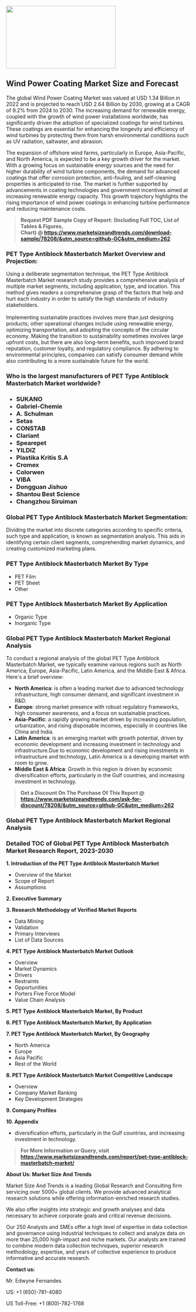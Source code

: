 <p><img class="alignnone size-medium wp-image-20088" src="https://ffe5etoiles.com/wp-content/uploads/2024/12/MST1-300x171.png" alt="" width="300" height="171" /></p><h2>Wind Power Coating Market Size and Forecast</h2><p>The global Wind Power Coating Market was valued at USD 1.34 Billion in 2022 and is projected to reach USD 2.64 Billion by 2030, growing at a CAGR of 9.2% from 2024 to 2030. The increasing demand for renewable energy, coupled with the growth of wind power installations worldwide, has significantly driven the adoption of specialized coatings for wind turbines. These coatings are essential for enhancing the longevity and efficiency of wind turbines by protecting them from harsh environmental conditions such as UV radiation, saltwater, and abrasion.</p><p>The expansion of offshore wind farms, particularly in Europe, Asia-Pacific, and North America, is expected to be a key growth driver for the market. With a growing focus on sustainable energy sources and the need for higher durability of wind turbine components, the demand for advanced coatings that offer corrosion protection, anti-fouling, and self-cleaning properties is anticipated to rise. The market is further supported by advancements in coating technologies and government incentives aimed at increasing renewable energy capacity. This growth trajectory highlights the rising importance of wind power coatings in enhancing turbine performance and reducing maintenance costs.</p></p><blockquote id="" class=""><strong>Request PDF Sample Copy of Report: (Including Full TOC, List of Tables &amp; Figures, Chart)&nbsp;@&nbsp;<strong><a href="https://www.marketsizeandtrends.com/download-sample/78208/&utm_source=github-GC&utm_medium=262" target="_blank">https://www.marketsizeandtrends.com/download-sample/78208/&utm_source=github-GC&utm_medium=262</a></strong></strong></blockquote><h3 id="" class="">PET Type Antiblock Masterbatch Market&nbsp;Overview and Projection:</h3><p id="" class="">Using a deliberate segmentation technique, the PET Type Antiblock Masterbatch Market research study provides a comprehensive analysis of multiple market segments, including application, type, and location. This method gives readers a comprehensive grasp of the factors that help and hurt each industry in order to satisfy the high standards of industry stakeholders. <br /> <br />Implementing sustainable practices involves more than just designing products; other operational changes include using renewable energy, optimizing transportation, and adopting the concepts of the circular economy. Making the transition to sustainability sometimes involves large upfront costs, but there are also long-term benefits, such improved brand reputation, customer loyalty, and regulatory compliance. By adhering to environmental principles, companies can satisfy consumer demand while also contributing to a more sustainable future for the world.</p><h3 id="" class="">Who is the largest manufacturers of&nbsp;PET Type Antiblock Masterbatch Market worldwide?</h3><h3 class=""><p><ul><li>SUKANO </li><li> Gabriel-Chemie </li><li> A. Schulman </li><li> Setas </li><li> CONSTAB </li><li> Clariant </li><li> Spearepet </li><li> YILDIZ </li><li> Plastika Kritis S.A </li><li> Cromex </li><li> Colorwen </li><li> VIBA </li><li> Dongguan Jishuo </li><li> Shantou Best Science </li><li> Changzhou Siruiman</li></ul></p></h3><h3 id="" class="">Global&nbsp;PET Type Antiblock Masterbatch Market Segmentation:</h3><p id="" class="">Dividing the market into discrete categories according to specific criteria, such type and application, is known as segmentation analysis. This aids in identifying certain client segments, comprehending market dynamics, and creating customized marketing plans.</p><h3 id="" class="">PET Type Antiblock Masterbatch Market&nbsp;By Type</h3><p><p><ul><li>PET Film</li><li> PET Sheet</li><li> Other</p></li></ul></p></p><h3 id="" class="">PET Type Antiblock Masterbatch Market&nbsp;By Application</h3><p class=""><p><ul><li>Organic Type</li><li> Inorganic Type</li></ul></p></p><h3 id="" class="">Global PET Type Antiblock Masterbatch Market Regional Analysis</h3><p id="" class="">To conduct a regional analysis of the global PET Type Antiblock Masterbatch Market, we typically examine various regions such as North America, Europe, Asia-Pacific, Latin America, and the Middle East &amp; Africa. Here's a brief overview:</p><ul><li><strong>North America</strong>: is often a leading market due to advanced technology infrastructure, high consumer demand, and significant investment in R&amp;D.</li><li><strong>Europe</strong>: strong market presence with robust regulatory frameworks, high consumer awareness, and a focus on sustainable practices.</li><li><strong>Asia-Pacific</strong>: a rapidly growing market driven by increasing population, urbanization, and rising disposable incomes, especially in countries like China and India.</li><li><strong>Latin America</strong>: is an emerging market with growth potential, driven by economic development and increasing investment in technology and infrastructure.Due to economic development and rising investments in infrastructure and technology, Latin America is a developing market with room to grow.</li><li><strong>Middle East &amp; Africa</strong>: Growth in this region is driven by economic diversification efforts, particularly in the Gulf countries, and increasing investment in technology.</li></ul><blockquote id="" class=""><strong>Get a Discount On The Purchase Of This Report @ <strong><a href="https://www.marketsizeandtrends.com/ask-for-discount/78208/&utm_source=github-GC&utm_medium=262" target="_blank">https://www.marketsizeandtrends.com/ask-for-discount/78208/&utm_source=github-GC&utm_medium=262</a></strong></strong></blockquote><h3 id="" class="">Global PET Type Antiblock Masterbatch Market Regional Analysis</h3><h3 id="" class="">Detailed TOC of Global PET Type Antiblock Masterbatch Market Research Report, 2023-2030</h3><p id="" class=""><strong>1. Introduction of the PET Type Antiblock Masterbatch Market</strong></p><ul><li>Overview of the Market</li><li>Scope of Report</li><li>Assumptions</li></ul><p id="" class=""><strong>2. Executive Summary</strong></p><p id="" class=""><strong>3. Research Methodology of Verified Market Reports</strong></p><ul><li>Data Mining</li><li>Validation</li><li>Primary Interviews</li><li>List of Data Sources</li></ul><p id="" class=""><strong>4. PET Type Antiblock Masterbatch Market Outlook</strong></p><ul><li>Overview</li><li>Market Dynamics</li><li>Drivers</li><li>Restraints</li><li>Opportunities</li><li>Porters Five Force Model</li><li>Value Chain Analysis</li></ul><p id="" class=""><strong>5. PET Type Antiblock Masterbatch Market, By Product</strong></p><p id="" class=""><strong>6. PET Type Antiblock Masterbatch Market, By Application</strong></p><p id="" class=""><strong>7. PET Type Antiblock Masterbatch Market, By Geography</strong></p><ul><li>North America</li><li>Europe</li><li>Asia Pacific</li><li>Rest of the World</li></ul><p id="" class=""><strong>8. PET Type Antiblock Masterbatch Market Competitive Landscape</strong></p><ul><li>Overview</li><li>Company Market Ranking</li><li>Key Development Strategies</li></ul><p id="" class=""><strong>9. Company Profiles</strong></p><p id="" class=""><strong>10. Appendix</strong></p><ul><li>diversification efforts, particularly in the Gulf countries, and increasing investment in technology.</li></ul><blockquote id="" class=""><strong>For More Information or Query, visit <strong><strong><a href="https://www.marketsizeandtrends.com/report/pet-type-antiblock-masterbatch-market/" target="_blank">https://www.marketsizeandtrends.com/report/pet-type-antiblock-masterbatch-market/</a></strong></strong></strong></blockquote><p id="" class=""><strong>About Us: Market Size And Trends</strong></p><p id="" class="">Market Size And Trends is a leading Global Research and Consulting firm servicing over 5000+ global clients. We provide advanced analytical research solutions while offering information-enriched research studies.</p><p id="" class="">We also offer insights into strategic and growth analyses and data necessary to achieve corporate goals and critical revenue decisions.</p><p id="" class="">Our 250 Analysts and SMEs offer a high level of expertise in data collection and governance using industrial techniques to collect and analyze data on more than 25,000 high-impact and niche markets. Our analysts are trained to combine modern data collection techniques, superior research methodology, expertise, and years of collective experience to produce informative and accurate research.</p><p id="" class=""><strong>Contact us:</strong></p><p id="" class="">Mr. Edwyne Fernandes</p><p id="" class="">US: +1 (650)-781-4080</p><p id="" class="">US Toll-Free: +1 (800)-782-1768</p>
